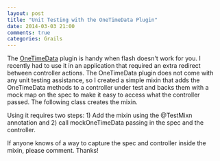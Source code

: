 ```yaml
---
layout: post
title: "Unit Testing with the OneTimeData Plugin" 
date: 2014-03-03 21:00 
comments: true
categories: Grails  
---
```

<p>The <a href="http://grails.org/plugin/one-time-data">OneTimeData</a> plugin is handy when flash doesn't work for you. I recently had to use it in an application that required an extra redirect between controller actions.  The OneTimeData plugin does not come with any unit testing assistance, so I created a simple mixin that adds the OneTimeData methods to a controller under test and backs them with a mock map on the spec to make it easy to access what the controller passed. The following class creates the mixin.</p>
<script src="https://gist.github.com/jurberg/9338727.js"></script>
<p>Using it requires two steps: 1) Add the mixin using the @TestMixn annotation and 2) call mockOneTimeData passing in the spec and the controller.</p>
<script src="https://gist.github.com/jurberg/9338807.js"></script>
<p>If anyone knows of a way to capture the spec and controller inside the mixin, please comment. Thanks!</p>
